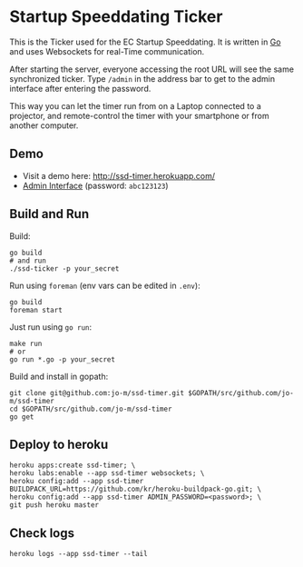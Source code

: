 # Startup Speeddating Ticker

This is the Ticker used for the EC Startup Speeddating.
It is written in [Go](http://golang.org/) and uses Websockets for real-Time communication.

After starting the server, everyone accessing the root URL will see the same synchronized ticker. Type `/admin` in the address bar to get to the admin interface after entering the password.

This way you can let the timer run from on a Laptop connected to a projector, and remote-control the timer with your smartphone or from another computer.

## Demo

* Visit a demo here: <http://ssd-timer.herokuapp.com/>
* [Admin Interface](http://ssd-timer.herokuapp.com/admin) (password: `abc123123`)

## Build and Run

Build:

    go build
    # and run
    ./ssd-ticker -p your_secret

Run using `foreman` (env vars can be edited in `.env`):

    go build
    foreman start

Just run using `go run`:

    make run
    # or
    go run *.go -p your_secret

Build and install in gopath:

    git clone git@github.com:jo-m/ssd-timer.git $GOPATH/src/github.com/jo-m/ssd-timer
    cd $GOPATH/src/github.com/jo-m/ssd-timer
    go get

## Deploy to heroku
    heroku apps:create ssd-timer; \
    heroku labs:enable --app ssd-timer websockets; \
    heroku config:add --app ssd-timer BUILDPACK_URL=https://github.com/kr/heroku-buildpack-go.git; \
    heroku config:add --app ssd-timer ADMIN_PASSWORD=<password>; \
    git push heroku master

## Check logs
    heroku logs --app ssd-timer --tail
